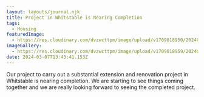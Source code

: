 ```yaml
---
layout: layouts/journal.njk
title: Project in Whitstable is Nearing Completion
tags:
  - Housing
featuredImage:
  - https://res.cloudinary.com/dvzwcttpm/image/upload/v1709818950/20240229_131142_geixk3.jpg
imageGallery:
  - https://res.cloudinary.com/dvzwcttpm/image/upload/v1709818959/20240229_130002_tdfq1r.png
date: 2024-03-07T13:43:41.153Z
---
```

Our project to carry out a substantial extension and renovation project in Whitstable is nearing completion. We are starting to see things coming together and we are really looking forward to seeing the completed project.
